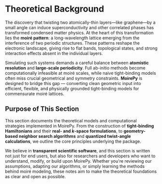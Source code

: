 <!-- # Theoretical Background

The **moiré effect** is a fascinating visual phenomenon seen in *modern art*, *textile patterns*, and even *currency anti-counterfeiting techniques*, where overlapping periodic structures create intricate interference patterns. But beyond its aesthetic appeal, the **moiré effect** has taken centre stage in **condensed matter physics**, where geometry meets electronics, and simple twists unlock a playground of quantum phenomena.

The discovery of emergent phenomena in **moiré materials**—such as *superconductivity*, *correlated insulating states*, and *topological phases of matter*—has sparked a revolution in condensed matter physics. These systems, formed by stacking two-dimensional crystals at small twist angles, give rise to rich electronic landscapes governed by long-wavelength moiré patterns. As the field rapidly expands, the need for intuitive, efficient, and high-precision computational tools has never been greater.

**MoirePy** is an open-source Python package built to support the needs of *researchers, theorists, computational* and *material scientists* for the numerical calculation of moiré lattices, with a focus on commensurate structures. It enables fast, flexible *atomistic simulations* of such systems, with tools to compute *dispersion relations*, visualize *band structures* and *density of states*, study *non-Hermitian systems*, and explore *quantum transport phenomena*. It can simulate *metals*, *topological insulators*, *quantum Hall systems*, *superconductivity*, *spintronics*, or any combination thereof. -->



# Theoretical Background

The discovery that twisting two atomically-thin layers—like graphene—by a small angle can induce superconductivity and other correlated phases has transformed condensed matter physics. At the heart of this transformation lies the **moiré pattern**: a long-wavelength lattice emerging from the interference of two periodic structures. These patterns reshape the electronic landscape, giving rise to flat bands, topological states, and strong interaction effects absent in the individual layers.

Simulating such systems demands a careful balance between **atomistic resolution** and **large-scale periodicity**. Full ab-initio methods become computationally infeasible at moiré scales, while naive tight-binding models often miss crucial geometrical and symmetry constraints. **MoirePy** is designed to bridge this gap — converting clean geometric input into efficient, flexible, and physically grounded tight-binding models for commensurate moiré lattices.

## Purpose of This Section

This section documents the theoretical models and computational strategies implemented in MoirePy. From the construction of **tight-binding Hamiltonians** and their **real- and $k$-space formulations**, to **geometry-based neighbor search algorithms** and **quantized twist-angle calculations**, we outline the core principles underlying the package.

We believe in **transparent scientific software**, and this section is written not just for end users, but also for researchers and developers who want to understand, modify, or build upon MoirePy. Whether you're reviewing our assumptions, adapting our algorithms, or simply learning the methods behind moiré modeling, these notes aim to make the theoretical foundations as clear and open as possible.


